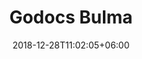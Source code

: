 ---
title: "Godocs Bulma"
date: 2018-12-28T11:02:05+06:00 
# type don't remove or customize
type : "docs"
---